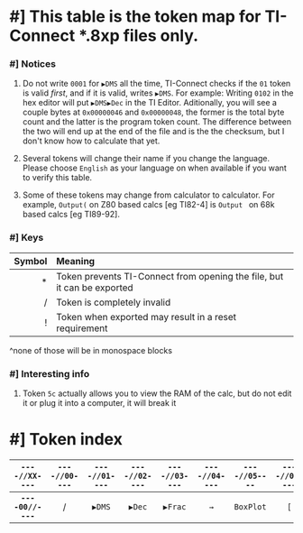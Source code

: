 # #] This table is the token map for TI-Connect \*.8xp files only.

### #] Notices
1. Do not write `0001` for `▶DMS` all the time, TI-Connect checks if the `01` token is valid *first*, and if it 
is valid, writes `▶DMS`. For example: Writing `0102` in the hex editor will put `▶DMS▶Dec` in the TI Editor. Aditionally, 
you will see a couple bytes at `0x00000046` and `0x00000048`, the former is the total byte count and the latter is the program
token count. The difference between the two will end up at the end of the file and is the the checksum, but I don't know 
how to calculate that yet.

2. Several tokens will change their name if you change the language. Please choose `English` as your language on
when available if you want to verify this table.

3. Some of these tokens may change from calculator to calculator. For example, `Output(` on Z80 based calcs [eg TI82-4] is 
`Output ` on 68k based calcs [eg TI89-92].

### #] Keys
| Symbol | Meaning |
| ------:|:------- |
| *      | Token prevents TI-Connect from opening the file, but it can be exported |
| /      | Token is completely invalid |
| !      | Token when exported may result in a reset requirement |

^none of those will be in monospace blocks

### #] Interesting info
1. Token `5c` actually allows you to view the RAM of the calc, but do not edit it or plug it into a computer, it will break it


# #] Token index

| `----//XX----` | `----//00----` | `----//01----` | `----//02----` | `----//03----` | `----//04----` | `----//05----` | `----//06----` | `----//07----` | `----//08----` | `----//09----` | `----//0a----` | `----//0b----` | `----//0c----` | `----//0d----` | `----//0e----` | `----//0f----` | `----//10----` | `----//11----` | `----//12----` | `----//13----` | `----//14----` | `----//15----` | `----//16----` | `----//17----` | `----//18----` | `----//19----` | `----//1a----` | `----//1b----` | `----//1c----` | `----//1d----` | `----//1e----` | `----//1f----` | `----//20----` | `----//21----` | `----//22----` | `----//23----` | `----//24----` | `----//25----` | `----//26----` | `----//27----` | `----//28----` | `----//29----` | `----//2a----` | `----//2b----` | `----//2c----` | `----//2d----` | `----//2e----` | `----//2f----` | `----//30----` | `----//31----` | `----//32----` | `----//33----` | `----//34----` | `----//35----` | `----//36----` | `----//37----` | `----//38----` | `----//39----` | `----//3a----` | `----//3b----` | `----//3c----` | `----//3d----` | `----//3e----` | `----//3f----` | `----//40----` | `----//41----` | `----//42----` | `----//43----` | `----//44----` | `----//45----` | `----//46----` | `----//47----` | `----//48----` | `----//49----` | `----//4a----` | `----//4b----` | `----//4c----` | `----//4d----` | `----//4e----` | `----//4f----` | `----//50----` | `----//51----` | `----//52----` | `----//53----` | `----//54----` | `----//55----` | `----//56----` | `----//57----` | `----//58----` | `----//59----` | `----//5a----` | `----//5b----` | `----//5c----` | `----//5d----` | `----//5e----` | `----//5f----` | `----//60----` | `----//61----` | `----//62----` | `----//63----` | `----//64----` | `----//65----` | `----//66----` | `----//67----` | `----//68----` | `----//69----` | `----//6a----` | `----//6b----` | `----//6c----` | `----//6d----` | `----//6e----` | `----//6f----` | `----//70----` | `----//71----` | `----//72----` | `----//73----` | `----//74----` | `----//75----` | `----//76----` | `----//77----` | `----//78----` | `----//79----` | `----//7a----` | `----//7b----` | `----//7c----` | `----//7d----` | `----//7e----` | `----//7f----` | `----//80----` | `----//81----` | `----//82----` | `----//83----` | `----//84----` | `----//85----` | `----//86----` | `----//87----` | `----//88----` | `----//89----` | `----//8a----` | `----//8b----` | `----//8c----` | `----//8d----` | `----//8e----` | `----//8f----` | `----//90----` | `----//91----` | `----//92----` | `----//93----` | `----//94----` | `----//95----` | `----//96----` | `----//97----` | `----//98----` | `----//99----` | `----//9a----` | `----//9b----` | `----//9c----` | `----//9d----` | `----//9e----` | `----//9f----` | `----//a0----` | `----//a1----` | `----//a2----` | `----//a3----` | `----//a4----` | `----//a5----` | `----//a6----` | `----//a7----` | `----//a8----` | `----//a9----` | `----//aa----` | `----//ab----` | `----//ac----` | `----//ad----` | `----//ae----` | `----//af----` | `----//b0----` | `----//b1----` | `----//b2----` | `----//b3----` | `----//b4----` | `----//b5----` | `----//b6----` | `----//b7----` | `----//b8----` | `----//b9----` | `----//ba----` | `----//bb----` | `----//bc----` | `----//bd----` | `----//be----` | `----//bf----` | `----//c0----` | `----//c1----` | `----//c2----` | `----//c3----` | `----//c4----` | `----//c5----` | `----//c6----` | `----//c7----` | `----//c8----` | `----//c9----` | `----//ca----` | `----//cb----` | `----//cc----` | `----//cd----` | `----//ce----` | `----//cf----` | `----//d0----` | `----//d1----` | `----//d2----` | `----//d3----` | `----//d4----` | `----//d5----` | `----//d6----` | `----//d7----` | `----//d8----` | `----//d9----` | `----//da----` | `----//db----` | `----//dc----` | `----//dd----` | `----//de----` | `----//df----` | `----//e0----` | `----//e1----` | `----//e2----` | `----//e3----` | `----//e4----` | `----//e5----` | `----//e6----` | `----//e7----` | `----//e8----` | `----//e9----` | `----//ea----` | `----//eb----` | `----//ec----` | `----//ed----` | `----//ee----` | `----//ef----` | `----//f0----` | `----//f1----` | `----//f2----` | `----//f3----` | `----//f4----` | `----//f5----` | `----//f6----` | `----//f7----` | `----//f8----` | `----//f9----` | `----//fa----` | `----//fb----` | `----//fc----` | `----//fd----` | `----//fe----` | `----//ff----` |
|:----:|:----:|:----:|:----:|:----:|:----:|:----:|:----:|:----:|:----:|:----:|:----:|:----:|:----:|:----:|:----:|:----:|:----:|:----:|:----:|:----:|:----:|:----:|:----:|:----:|:----:|:----:|:----:|:----:|:----:|:----:|:----:|:----:|:----:|:----:|:----:|:----:|:----:|:----:|:----:|:----:|:----:|:----:|:----:|:----:|:----:|:----:|:----:|:----:|:----:|:----:|:----:|:----:|:----:|:----:|:----:|:----:|:----:|:----:|:----:|:----:|:----:|:----:|:----:|:----:|:----:|:----:|:----:|:----:|:----:|:----:|:----:|:----:|:----:|:----:|:----:|:----:|:----:|:----:|:----:|:----:|:----:|:----:|:----:|:----:|:----:|:----:|:----:|:----:|:----:|:----:|:----:|:----:|:----:|:----:|:----:|:----:|:----:|:----:|:----:|:----:|:----:|:----:|:----:|:----:|:----:|:----:|:----:|:----:|:----:|:----:|:----:|:----:|:----:|:----:|:----:|:----:|:----:|:----:|:----:|:----:|:----:|:----:|:----:|:----:|:----:|:----:|:----:|:----:|:----:|:----:|:----:|:----:|:----:|:----:|:----:|:----:|:----:|:----:|:----:|:----:|:----:|:----:|:----:|:----:|:----:|:----:|:----:|:----:|:----:|:----:|:----:|:----:|:----:|:----:|:----:|:----:|:----:|:----:|:----:|:----:|:----:|:----:|:----:|:----:|:----:|:----:|:----:|:----:|:----:|:----:|:----:|:----:|:----:|:----:|:----:|:----:|:----:|:----:|:----:|:----:|:----:|:----:|:----:|:----:|:----:|:----:|:----:|:----:|:----:|:----:|:----:|:----:|:----:|:----:|:----:|:----:|:----:|:----:|:----:|:----:|:----:|:----:|:----:|:----:|:----:|:----:|:----:|:----:|:----:|:----:|:----:|:----:|:----:|:----:|:----:|:----:|:----:|:----:|:----:|:----:|:----:|:----:|:----:|:----:|:----:|:----:|:----:|:----:|:----:|:----:|:----:|:----:|:----:|:----:|:----:|:----:|:----:|:----:|:----:|:----:|:----:|:----:|:----:|:----:|:----:|:----:|:----:|:----:|:----:|:----:|:----:|:----:|:----:|:----:|:----:|:----:|
| **`----00//----`** | / | `▶DMS` | `▶Dec` | `▶Frac` | `→` | `BoxPlot` | `[` | `]` | `{` | `}` | `ʳ` | `°` | `⁻¹` | `²` | `ᵀ` | `³` | `(` | `)` | `round(` | `pxl-Test(` | `augment(` | `rowSwap(` | `row+(` | `*row(` | `*row+(` | `max(` | `min(` | `R▶Pr(` | `R▶Pθ(` | `P▶Rx(` | `P▶Ry(` | `median(` | `randM(` | `mean(` | `solve(` | `seq(` | `fnInt(` | `nDeriv(` | / | `fMin(` | `fMax(` | ` ` | `"` | `,` | `𝑖` | `!` | `CubicReg` | `QuartReg` | `0` | `1` | `2` | `3` | `4` | `5` | `6` | `7` | `8` | `9` | `.` | `ᴇ` | ` or ` | ` xor ` | `:` | new line | ` and ` | `A` | `B` | `C` | `D` | `E` | `F` | `G` | `H` | `I` | `J` | `K` | `L` | `M` | `N` | `O` | `P` | `Q` | `R` | `S` | `T` | `U` | `V` | `W` | `X` | `Y` | `Z` | `θ` | **!** | **!** | **!** | `prgm` | **!** | **!** | **!** | **!** | `Radian` | `Degree` | `Normal` | `Sci` | `Eng` | `Float` | `=` | `<` | `>` | `≤` | `≥` | `≠` | `+` | `-` | `Ans` | `Fix` | `Horiz` | `Full` | `Func` | `Param` | `Polar` | `Seq` | `IndpntAuto` | `IndpntAsk` | `DependAuto` | `DependAsk` | `Graph Format` | `▫` | `⁺` | `•` | `*` | `/` |  `Trace` | `ClrDraw` | `ZStandard` | `ZTrig` | `ZBox` | `Zoom In` | `Zoom Out` | `ZSquare` | `ZInteger` | `ZPrevious` | `ZDecimal` | `ZoomStat` | `ZoomRcl` | `PrintScreen` | `ZoomSto` | `Text(` | ` nPr ` | ` nCr ` | `FnOn` | `FnOff` | `StorePic` | `RecallPic` | `StoreGDB` | `RecallGDB` | `Line(` | `Vertical` | `Pt-On(` | `Pt-Off(` | `Pt-Change(` | `Pxl-On(` | `Pxl-Off(` | `Pxl-Change(` | `Shade(` | `Circle(` | `Horizontal` | `Tangent(` | `DrawInv` | `DrawF` | / | `rand` | `π` | `getKey` | `'` | `?` | `⁻` | `int(` | `abs(` | `det(` | `identity(` | `dim(` | `sum(` | `prod(` | `not(` | `iPart(` | `fPart(` | / | `√(` | `³√(` | `ln(` | `𝑒^(` | `log(` | `₁₀^(` | `sin(` | `sin⁻¹(` | `cos(` | `cos⁻¹(` | `tan(` | `tan⁻¹(` | `sinh(` | `sinh⁻¹(` | `cosh(` | `cosh⁻¹(` | `tanh(` | `tanh⁻¹(` | `If` | `Then` | `Else` | `While` | `Repeat` | `For(` | `End` | `Return` | `Lbl` | `Goto` | `Pause` | `Stop` | `IS>(` | `DS<(` | `Input` | `Prompt` | `Disp` | `DispGraph` | `Output(` | `ClrHome` | `Fill(` | `SortA(` | `SortD(` | `DispTable` | `Menu(` | `Send(` | `Get(` | `PlotsOn` | `PlotsOff` | <sub>`L`</sub> | `Plot1(` | `Plot2(` | `Plot3(` | **!** | `^` | `ˣ√` | `1-Var Stats` | `2-Var Stats` | `LinReg(a+bx)` | `ExpReg` | `LnReg` | `PwrReg` | `Med-Med` | `QuadReg` | `ClrList` | `ClrTable` | `Histogram` | `xyLine` | `Scatter` | `LinReg(ax+b)` |
